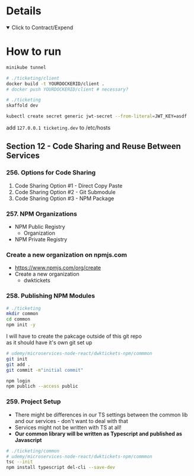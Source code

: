 # Details

<details open> 
  <summary>Click to Contract/Expend</summary>

# How to run

```sh
minikube tunnel

# ./ticketing/client
docker build -t YOURDOCKERID/client .
# docker push YOURDOCKERID/client # necessary?

# ./ticketing
skaffold dev

kubectl create secret generic jwt-secret --from-literal=JWT_KEY=asdf
```

add `127.0.0.1 ticketing.dev` to /etc/hosts

## Section 12 - Code Sharing and Reuse Between Services

### 256. Options for Code Sharing

1. Code Sharing Option #1 - Direct Copy Paste
2. Code Sharing Option #2 - Git Submodule
3. Code Sharing Option #3 - NPM Package

### 257. NPM Organizations

- NPM Public Registry
  - Organization
- NPM Private Registry

### Create a new organization on npmjs.com

- https://www.npmjs.com/org/create
- Create a new organization
  - dwktickets

### 258. Publishing NPM Modules

```sh
# ./ticketing
mkdir common
cd common
npm init -y
```

I will have to create the pakcage outside of this git repo\
as it should have it's own git set up

```sh
# udemy/microservices-node-react/dwktickets-npm/commmon
git init
git add .
git commit -m"initial commit"

npm login
npm publich --access public
```

### 259. Project Setup

- There might be differences in our TS settings between the common lib and our services - don't want to deal with that
- Services might not be written with TS at all!
- **Our common library will be written as Typescript and published as Javascript**

```sh
# ./ticketing/common
# udemy/microservices-node-react/dwktickets-npm/commmon
tsc --init
npm install typescript del-cli --save-dev
```

</details>
